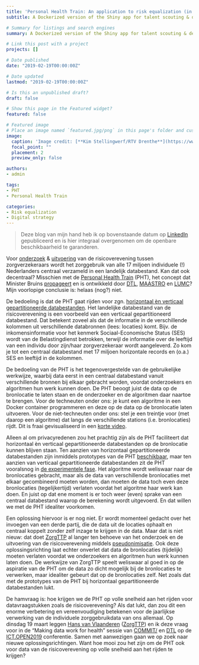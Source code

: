 ```yaml
---
title: 'Personal Health Train: An application to risk equalization (in Dutch)'
subtitle: A Dockerized version of the Shiny app for talent scouting & development of junior speed skaters

# Summary for listings and search engines
summary: A Dockerized version of the Shiny app for talent scouting & development of junior speed skaters

# Link this post with a project
projects: []

# Date published
date: "2019-02-19T00:00:00Z"

# Date updated
lastmod: "2019-02-19T00:00:00Z"

# Is this an unpublished draft?
draft: false

# Show this page in the Featured widget?
featured: false

# Featured image
# Place an image named `featured.jpg/png` in this page's folder and customize its options here.
image:
  caption: 'Image credit: [**Kim Stellingwerf/RTV Drenthe**](https://www.rtvdrenthe.nl/nieuws/136382/met-de-trein-via-zwolle-houd-rekening-met-vertraging)'
  focal_point: ""
  placement: 2
  preview_only: false

authors:
- admin

tags:
- PHT
- Personal Health Train

categories:
- Risk equalization
- Digital strategy
---
```


> Deze blog van mijn hand heb ik op bovenstaande datum op [LinkedIn](https://www.linkedin.com/pulse/personal-health-train-casus-risicoverevening-piet-stam/) gepubliceerd en is hier integraal overgenomen om de openbare beschikbaarheid te garanderen.

Voor [onderzoek](https://www.rijksoverheid.nl/documenten/brochures/2016/03/01/beschrijving-van-het-risicovereveningssysteem-van-de-zorgverzekeringswet) & [uitvoering](https://www.zorginstituutnederland.nl/financiering/risicoverevening-zvw/wat-is-risicoverevening) van de risicoverevening tussen zorgverzekeraars wordt het zorggebruik van alle 17 miljoen individuele (!) Nederlanders centraal verzameld in een landelijk databestand. Kan dat ook decentraal? Misschien met de [Personal Health Train](http://www.personalhealthtrain.nl/) (PHT), het concept dat Minister Bruins [propageert](https://www.rijksoverheid.nl/documenten/kamerstukken/2018/11/15/kamerbrief-over-data-laten-werken-voor-gezondheid) en is ontwikkeld door [DTL](https://www.dtls.nl/fair-data/personal-health-train/), [MAASTRO](https://www.linkedin.com/in/alajdekker/) en [LUMC](https://www.linkedin.com/in/peter-bram-t-hoen-1b6b9a18/)? Mijn voorlopige conclusie is: helaas (nog?) niet.

De bedoeling is dat de PHT gaat rijden voor zgn. [horizontaal èn verticaal gepartitioneerde databestanden](https://en.wikipedia.org/wiki/Partition_(database)#Partitioning_methods). Het landelijke databestand van de risicoverevening is een voorbeeld van een verticaal gepartitioneerd databestand. Dat betekent zoveel als dat de informatie in de verschillende kolommen uit verschillende databronnen (lees: locaties) komt. Bijv. de inkomensinformatie voor het kenmerk Sociaal-Economische Status (SES) wordt van de Belastingdienst betrokken, terwijl de informatie over de leeftijd van een individu door zijn/haar zorgverzekeraar wordt aangeleverd. Zo kom je tot een centraal databestand met 17 miljoen horizontale records en (o.a.) SES en leeftijd in de kolommen.

De bedoeling van de PHT is het tegenovergestelde van de gebruikelijke werkwijze, waarbij data eerst in een centraal databestand vanuit verschillende bronnen bij elkaar gebracht worden, voordat onderzoekers en algoritmen hun werk kunnen doen. De PHT beoogt juist de data op de bronlocatie te laten staan en de onderzoeker en de algoritmen daar naartoe te brengen. Voor de techneuten onder ons: je kunt een algoritme in een Docker container programmeren en deze op de data op de bronlocatie laten uitvoeren. Voor de niet-techneuten onder ons: stel je een treintje voor (met daarop een algoritme) dat langs de verschillende stations (i.e. bronlocaties) rijdt. Dit is fraai gevisualiseerd in een [korte video](https://vimeo.com/143245835).

Alleen al om privacyredenen zou het prachtig zijn als de PHT faciliteert dat horizontaal èn verticaal gepartitioneerde databestanden op de bronlocatie kunnen blijven staan. Ten aanzien van horizontaal gepartitioneerde databestanden zijn inmiddels prototypes van de PHT [beschikbaar](https://www.thegreenjournal.com/article/S0167-8140(16)34336-5/fulltext), maar ten aanzien van verticaal gepartitioneerde databestanden zit de PHT vooralsnog in [de experimentele fase](http://www.medra.org/servlet/aliasResolver?alias=iospressISBN&isbn=978-1-61499-851-8&spage=581&doi=10.3233/978-1-61499-852-5-581). Het algoritme wordt weliswaar naar de bronlocaties gebracht, maar als de data van verschillende bronlocaties met elkaar gecombineerd moeten worden, dan moeten de data toch even deze bronlocaties (tegelijkertijd) verlaten voordat het algoritme haar werk kan doen. En juist op dat ene moment is er toch weer (even) sprake van een centraal databestand waarop de berekening wordt uitgevoerd. En dat willen we met de PHT idealiter voorkomen.

Een oplossing hiervoor is er nog niet. Er wordt momenteel gedacht over het invoegen van een derde partij, die de data uit de locaties ophaalt en centraal koppelt zonder zelf inzage te krijgen in de data. Maar dat is niet nieuw: dat doet [ZorgTTP](https://www.zorgttp.nl/) al langer ten behoeve van het onderzoek en de uitvoering van de risicoverevening middels [pseudonimisatie](https://www.zorgttp.nl/pseudonimisatie/). Ook deze oplossingsrichting laat echter onverlet dat data de bronlocaties (tijdelijk) moeten verlaten voordat we onderzoekers en algoritmen hun werk kunnen laten doen. De werkwijze van ZorgTTP speelt weliswaar al goed in op de aspiratie van de PHT om de data zo dicht mogelijk bij de bronlocaties te verwerken, maar idealiter gebeurt dat op de bronlocaties zelf. Net zoals dat met de prototypes van de PHT bij horizontaal gepartitioneerde databestanden lukt.

De hamvraag is: hoe krijgen we de PHT op volle snelheid aan het rijden voor datavraagstukken zoals de risicoverevening? Als dat lukt, dan zou dit een enorme verbetering en vereenvoudiging betekenen voor de jaarlijkse verwerking van de individuele zorggebruikdata van ons allemaal. Op dinsdag 19 maart leggen [Hans van Vlaanderen](https://www.linkedin.com/in/hans-van-vlaanderen-b2541b3/) ([ZorgTTP](http://www.zorgttp.nl/)) en ik deze vraag voor in de “Making data work for health” sessie van [COMMIT/](https://www.commit-nl.nl/) en [DTL](https://www.dtls.nl/) op de [ICT.OPEN2019](https://ict-research.nl/ict-open/) conferentie. Samen met aanwezigen gaan we op zoek naar nieuwe oplossingsrichtingen. Want hoe mooi zou het zijn om de PHT ook voor data van de risicoverevening op volle snelheid aan het rijden te krijgen?
